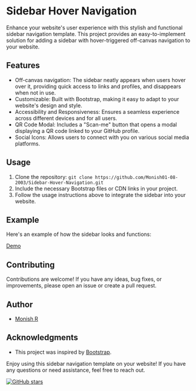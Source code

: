 # Sidebar Hover Navigation

Enhance your website's user experience with this stylish and functional sidebar navigation template. This project provides an easy-to-implement solution for adding a sidebar with hover-triggered off-canvas navigation to your website.

## Features

- Off-canvas navigation: The sidebar neatly appears when users hover over it, providing quick access to links and profiles, and disappears when not in use.
- Customizable: Built with Bootstrap, making it easy to adapt to your website's design and style.
- Accessibility and Responsiveness: Ensures a seamless experience across different devices and for all users.
- QR Code Modal: Includes a "Scan-me" button that opens a modal displaying a QR code linked to your GitHub profile.
- Social Icons: Allows users to connect with you on various social media platforms.

## Usage

1. Clone the repository: `git clone https://github.com/Monish01-08-2003/Sidebar-Hover-Navigation.git`
2. Include the necessary Bootstrap files or CDN links in your project.
3. Follow the usage instructions above to integrate the sidebar into your website.

## Example

Here's an example of how the sidebar looks and functions:

[Demo]("sidebar-hover-navigation.netlify.app")

## Contributing

Contributions are welcome! If you have any ideas, bug fixes, or improvements, please open an issue or create a pull request.


## Author

- [Monish R](https://github.com/Monish01-08-2003)

## Acknowledgments

- This project was inspired by [Bootstrap](https://getbootstrap.com/).

Enjoy using this sidebar navigation template on your website! If you have any questions or need assistance, feel free to reach out.

[![GitHub stars](https://img.shields.io/github/stars/Monish01-08-2003/Sidebar-Hover-Navigation.svg?style=social&label=Star)](https://github.com/Monish01-08-2003/Sidebar-Hover-Navigation)
